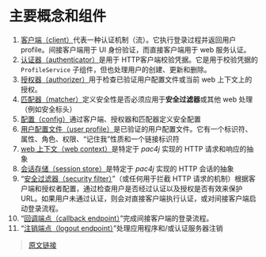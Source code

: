 # 主要概念和组件

1. [客户端（client）](/v4.0/clients.html)代表一种认证机制（流）。它执行登录过程并返回用户 profile。间接客户端用于 UI 身份验证，而直接客户端用于 web 服务认证。
2. [认证器（authenticator）](/v4.0/authenticators.html)是用于 HTTP客户端校验凭据。它是用于校验凭据的 `ProfileService` 子组件，但也处理用户的创建、更新和删除。
3. [授权器（authorizer）](/v4.0/authorizers.html)用于检查已验证用户配置文件或当前 web 上下文上的授权。
4. [匹配器（matcher）](/v4.0/matchers.html)定义安全性是否必须应用于**安全过滤器**或其他 web 处理（例如安全标头）
5. [配置（config）](/v4.0/config.html)通过客户端、授权器和匹配器定义安全配置
6. [用户配置文件（user profile）](/v4.0/user-profile.html)是已验证的用户配置文件。它有一个标识符、属性、角色、权限、“记住我”性质和一个链接标识符
7. [web 上下文（web context）](/v4.0/web-context.html)是特定于 *pac4j* 实现的 HTTP 请求和响应的抽象
8. [会话存储（session store）](/v4.0/session-store.html)是特定于 *pac4j* 实现的 HTTP 会话的抽象
9. “[安全过滤器（security filter）](/v4.0/how-to-implement-pac4j-for-a-new-framework.html#a-保护-url)”（或任何用于拦截 HTTP 请求的机制）根据客户端和授权者配置，通过检查用户是否经过认证以及授权是否有效来保护 URL。如果用户未通过认证，则会对直接客户端执行认证，或对间接客户端启动登录流程。
10. “[回调端点（callback endpoint）](/v4.0/how-to-implement-pac4j-for-a-new-framework.html#b-为间接客户端处理回调)”完成间接客户端的登录流程。
11. “[注销端点（logout endpoint）](/v4.0/how-to-implement-pac4j-for-a-new-framework.html#c-注销)”处理应用程序和/或认证服务器注销

> [原文链接](https://www.pac4j.org/4.0.x/docs/main-concepts-and-components.html)
